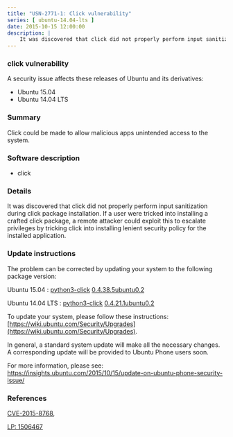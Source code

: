 ```yaml
---
title: "USN-2771-1: Click vulnerability"
series: [ ubuntu-14.04-lts ]
date: 2015-10-15 12:00:00
description: |
    It was discovered that click did not properly perform input sanitization during click package installation. If a user were tricked into installing a crafted click package, a remote attacker could exploit this to escalate privileges by tricking click into installing lenient security policy for the installed application. 
--- 
```

 
### click vulnerability

A security issue affects these releases of Ubuntu and its derivatives:

* Ubuntu 15.04
* Ubuntu 14.04 LTS

### Summary

Click could be made to allow malicious apps unintended access to the system.

### Software description

* click 

### Details

It was discovered that click did not properly perform input sanitization during click package installation. If a user were tricked into installing a crafted click package, a remote attacker could exploit this to escalate privileges by tricking click into installing lenient security policy for the installed application. 

### Update instructions

The problem can be corrected by updating your system to the following package version:

Ubuntu 15.04
 : [python3-click](https://launchpad.net/ubuntu/+source/click) <span> [0.4.38.5ubuntu0.2](https://launchpad.net/ubuntu/+source/click/0.4.38.5ubuntu0.2) </span> 

Ubuntu 14.04 LTS
 : [python3-click](https://launchpad.net/ubuntu/+source/click) <span> [0.4.21.1ubuntu0.2](https://launchpad.net/ubuntu/+source/click/0.4.21.1ubuntu0.2) </span> 

To update your system, please follow these instructions: [https://wiki.ubuntu.com/Security/Upgrades](https://wiki.ubuntu.com/Security/Upgrades).

In general, a standard system update will make all the necessary changes. A corresponding update will be provided to Ubuntu Phone users soon.

For more information, please see: https://insights.ubuntu.com/2015/10/15/update-on-ubuntu-phone-security-issue/ 

### References

 [CVE-2015-8768](http://people.ubuntu.com/~ubuntu-security/cve/CVE-2015-8768), 

 [LP: 1506467](https://launchpad.net/bugs/1506467)
 
